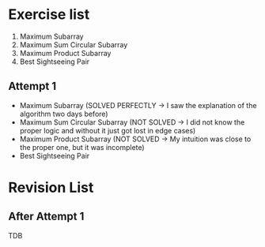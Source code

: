 # Exercise list
1. Maximum Subarray 
2. Maximum Sum Circular Subarray 
3. Maximum Product Subarray 
4. Best Sightseeing Pair

## Attempt 1
* Maximum Subarray (SOLVED PERFECTLY -> I saw the explanation of the algorithm two days before)
* Maximum Sum Circular Subarray (NOT SOLVED -> I did not know the proper logic and without it just got lost in edge cases)
* Maximum Product Subarray (NOT SOLVED -> My intuition was close to the proper one, but it was incomplete)
* Best Sightseeing Pair

# Revision List
## After Attempt 1
TDB